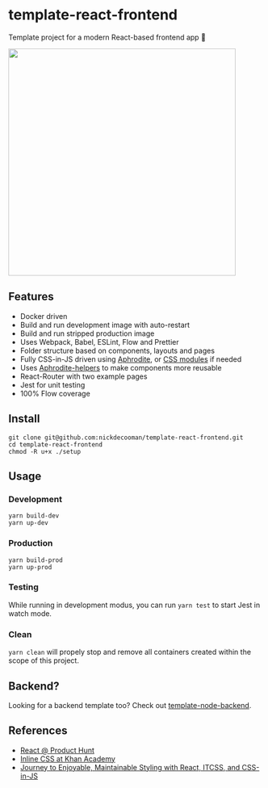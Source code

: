 # template-react-frontend
Template project for a modern React-based frontend app 💃

<img src="https://cdn.pbrd.co/images/6GJxp7tQ.gif" width="450">

## Features

* Docker driven
* Build and run development image with auto-restart
* Build and run stripped production image
* Uses Webpack, Babel, ESLint, Flow and Prettier
* Folder structure based on components, layouts and pages
* Fully CSS-in-JS driven using [Aphrodite](https://github.com/Khan/aphrodite), or [CSS modules](https://github.com/css-modules/css-modules) if needed
* Uses [Aphrodite-helpers](https://github.com/nickdecooman/aphrodite-helpers) to make components more reusable
* React-Router with two example pages
* Jest for unit testing
* 100% Flow coverage

## Install

```
git clone git@github.com:nickdecooman/template-react-frontend.git
cd template-react-frontend
chmod -R u+x ./setup
```

## Usage

### Development

```
yarn build-dev
yarn up-dev
```

### Production

```
yarn build-prod
yarn up-prod
```

### Testing

While running in development modus, you can run `yarn test` to start Jest in watch mode.

### Clean

`yarn clean` will propely stop and remove all containers created within the scope of this project.


## Backend?

Looking for a backend template too? Check out [template-node-backend](https://github.com/nickdecooman/template-node-backend).

## References

* [React @ Product Hunt](https://speakerdeck.com/rstankov/react-at-product-hunt-wad)
* [Inline CSS at Khan Academy](http://engineering.khanacademy.org/posts/aphrodite-inline-css.htm)
* [Journey to Enjoyable, Maintainable Styling with React, ITCSS, and CSS-in-JS](https://medium.com/maintainable-react-apps/journey-to-enjoyable-maintainable-styling-with-react-itcss-and-css-in-js-632cfa9c70d6)
